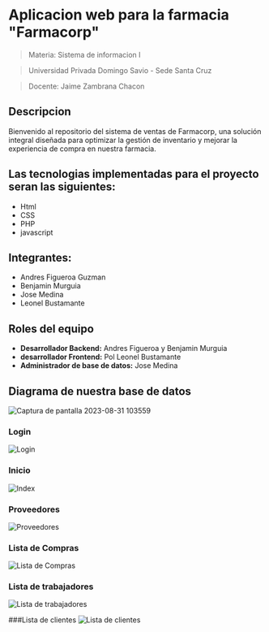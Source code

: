# Aplicacion web para la farmacia "Farmacorp"

>Materia: Sistema de informacion I

>Universidad Privada Domingo Savio - Sede Santa Cruz

>Docente: Jaime Zambrana Chacon

## Descripcion
Bienvenido al repositorio del sistema de ventas de Farmacorp, una solución integral diseñada para optimizar la gestión de inventario y mejorar la experiencia de compra en nuestra farmacia. 

## Las tecnologias implementadas para el proyecto seran las siguientes:
 - Html
 - CSS
 - PHP
 - javascript

## Integrantes:
 - Andres Figueroa Guzman
 - Benjamin Murguia
 - Jose Medina
 - Leonel Bustamante

## Roles del equipo
 - **Desarrollador Backend:** Andres Figueroa y Benjamin Murguia
 - **desarrollador Frontend:** Pol Leonel Bustamante
 - **Administrador de base de datos:** Jose Medina

## Diagrama de nuestra base de datos
![Captura de pantalla 2023-08-31 103559](https://github.com/Andres-FigueroaG/ProyectoFarmacia/assets/134104347/d65387bd-e779-414f-91fd-c07803f7e162)


### Login
![Login](https://github.com/Andres-FigueroaG/ProyectoFarmacia/assets/134104347/f195e1a4-0856-4a7a-a5f8-83da0cbbd85e)

### Inicio
![Index](https://github.com/Andres-FigueroaG/ProyectoFarmacia/assets/134104347/09fde495-089a-45ca-8b77-7c47536413f9)

### Proveedores
![Proveedores](https://github.com/Andres-FigueroaG/ProyectoFarmacia/assets/134104347/dcaa989e-2f3e-456b-9952-1cda10d34031)

### Lista de Compras
![Lista de Compras](https://github.com/Andres-FigueroaG/ProyectoFarmacia/assets/134104347/81e0dc5d-8297-4004-857f-1ede1eca529d)

### Lista de trabajadores
![Lista de trabajadores](https://github.com/Andres-FigueroaG/ProyectoFarmacia/assets/134104347/1e1fa4c4-8765-4b2c-8f37-fc9740f7cff1)

###Lista de clientes
![Lista de clientes](https://github.com/Andres-FigueroaG/ProyectoFarmacia/assets/134104347/4769a27e-53a4-4f7e-8d50-fb08a307e1ef)



